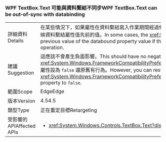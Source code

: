 ### <a name="wpf-textboxtext-can-be-out-of-sync-with-databinding"></a><span data-ttu-id="d900d-101">WPF TextBox.Text 可能與資料繫結不同步</span><span class="sxs-lookup"><span data-stu-id="d900d-101">WPF TextBox.Text can be out-of-sync with databinding</span></span>

|   |   |
|---|---|
|<span data-ttu-id="d900d-102">詳細資料</span><span class="sxs-lookup"><span data-stu-id="d900d-102">Details</span></span>|<span data-ttu-id="d900d-103">在某些情況下，如果屬性在資料繫結寫入作業期間經過修改，<xref:System.Windows.Controls.TextBox.Text> 屬性會反映資料繫結屬性值先前的值。</span><span class="sxs-lookup"><span data-stu-id="d900d-103">In some cases, the <xref:System.Windows.Controls.TextBox.Text> property reflects a previous value of the databound property value if the property is modified during a databinding write operation.</span></span>|
|<span data-ttu-id="d900d-104">建議</span><span class="sxs-lookup"><span data-stu-id="d900d-104">Suggestion</span></span>|<span data-ttu-id="d900d-105">這應該不會產生負面影響。</span><span class="sxs-lookup"><span data-stu-id="d900d-105">This should have no negative impact.</span></span> <span data-ttu-id="d900d-106">不過，您可以藉由將 <xref:System.Windows.FrameworkCompatibilityPreferences.KeepTextBoxDisplaySynchronizedWithTextProperty> 屬性設為 <code>false</code> 還原舊有行為。</span><span class="sxs-lookup"><span data-stu-id="d900d-106">However, you can restore the previous behavior by setting the <xref:System.Windows.FrameworkCompatibilityPreferences.KeepTextBoxDisplaySynchronizedWithTextProperty> property to <code>false</code>.</span></span>|
|<span data-ttu-id="d900d-107">範圍</span><span class="sxs-lookup"><span data-stu-id="d900d-107">Scope</span></span>|<span data-ttu-id="d900d-108">Edge</span><span class="sxs-lookup"><span data-stu-id="d900d-108">Edge</span></span>|
|<span data-ttu-id="d900d-109">版本</span><span class="sxs-lookup"><span data-stu-id="d900d-109">Version</span></span>|<span data-ttu-id="d900d-110">4.5</span><span class="sxs-lookup"><span data-stu-id="d900d-110">4.5</span></span>|
|<span data-ttu-id="d900d-111">類型</span><span class="sxs-lookup"><span data-stu-id="d900d-111">Type</span></span>|<span data-ttu-id="d900d-112">正在重定目標</span><span class="sxs-lookup"><span data-stu-id="d900d-112">Retargeting</span></span>|
|<span data-ttu-id="d900d-113">受影響的 API</span><span class="sxs-lookup"><span data-stu-id="d900d-113">Affected APIs</span></span>|<ul><li><xref:System.Windows.Controls.TextBox.Text?displayProperty=nameWithType></li></ul>|

